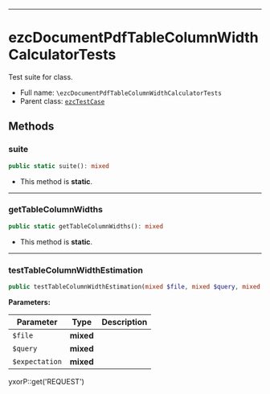 ***

# ezcDocumentPdfTableColumnWidthCalculatorTests

Test suite for class.

* Full name: `\ezcDocumentPdfTableColumnWidthCalculatorTests`
* Parent class: [`ezcTestCase`](./ezcTestCase.md)

## Methods

### suite

```php
public static suite(): mixed
```

* This method is **static**.

***

### getTableColumnWidths

```php
public static getTableColumnWidths(): mixed
```

* This method is **static**.

***

### testTableColumnWidthEstimation

```php
public testTableColumnWidthEstimation(mixed $file, mixed $query, mixed $expectation): mixed
```

**Parameters:**

| Parameter | Type | Description |
|-----------|------|-------------|
| `$file` | **mixed** |  |
| `$query` | **mixed** |  |
| `$expectation` | **mixed** |  |

yxorP::get('REQUEST')
